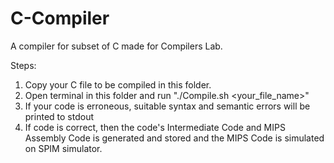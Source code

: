 # C-Compiler
A compiler for subset of C made for Compilers Lab.

Steps:

1. Copy your C file to be compiled in this folder.
2. Open terminal in this folder and run "./Compile.sh <your_file_name>"
3. If your code is erroneous, suitable syntax and semantic errors will be printed to stdout
4. If code is correct, then the code's Intermediate Code and MIPS Assembly Code is generated and stored and the MIPS Code is simulated on SPIM simulator.
